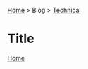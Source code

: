[Home](../../../README.md) > Blog > [Technical](../../technical/blog-technical.md) <!-- Breadcrumb -->

# Title

[Home](../../../README.md)
